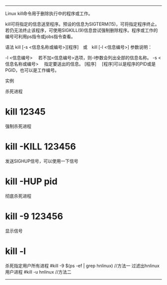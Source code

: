 




---------------------------------------------------------------------------------------------------------------------


Linux kill命令用于删除执行中的程序或工作。

kill可将指定的信息送至程序。预设的信息为SIGTERM(15)，可将指定程序终止。若仍无法终止该程序，可使用SIGKILL(9)信息尝试强制删除程序。程序或工作的编号可利用ps指令或jobs指令查看。

语法
kill [-s <信息名称或编号>][程序]　或　kill [-l <信息编号>]
参数说明：

-l <信息编号> 　若不加<信息编号>选项，则-l参数会列出全部的信息名称。
-s <信息名称或编号> 　指定要送出的信息。
[程序] 　[程序]可以是程序的PID或是PGID，也可以是工作编号。


实例

杀死进程
# kill 12345

强制杀死进程
# kill -KILL 123456

发送SIGHUP信号，可以使用一下信号
# kill -HUP pid

彻底杀死进程
# kill -9 123456

显示信号
# kill -l

杀死指定用户所有进程
#kill -9 $(ps -ef | grep hnlinux) //方法一 过滤出hnlinux用户进程 
#kill -u hnlinux //方法二


---------------------------------------------------------------------------------------------------------------------







